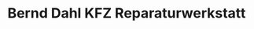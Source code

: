 ---
title: "Bernd Dahl KFZ Reparaturwerkstatt"
url: /schlangen/bernd-dahl-kfz-reparaturwerkstatt/
shop: Autowerkstatt
---